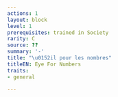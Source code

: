 ```yaml
---
actions: 1
layout: block
level: 1
prerequisites: trained in Society
rarity: C
source: ??
summary: '-'
title: "\u0152il pour les nombres"
titleEN: Eye For Numbers
traits:
- general

---
```


